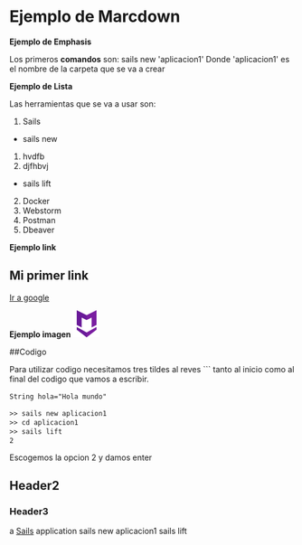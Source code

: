 # Ejemplo de Marcdown

**Ejemplo de Emphasis**

Los primeros **comandos** son:
sails new 'aplicacion1'
Donde 'aplicacion1' es el nombre de la carpeta que se va a crear

**Ejemplo de Lista**

Las herramientas que se va a usar son:
1. Sails
  * sails new
  1. hvdfb
  2. djfhbvj
  - sails lift
2. Docker
3. Webstorm
4. Postman
5. Dbeaver

**Ejemplo link**
## Mi primer link

[Ir a google](https://www.google.com)

**Ejemplo imagen**
![Imagen](https://github.com/adam-p/markdown-here/raw/master/src/common/images/icon48.png "Logo Title Text 1")

##Codigo

Para utilizar codigo necesitamos tres tildes al reves ``` tanto al inicio como al final del codigo que vamos a escribir.

```
String hola="Hola mundo"
```

```
>> sails new aplicacion1
>> cd aplicacion1
>> sails lift
2
```
Escogemos la opcion 2 y damos enter

## Header2
### Header3

a [Sails](http://sailsjs.org) application
sails new aplicacion1
sails lift
